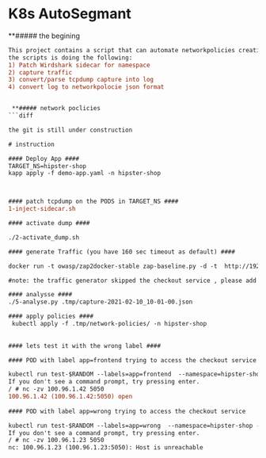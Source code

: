 #  K8s AutoSegmant

 **##### the begining 
```diff
This project contains a script that can automate networkpolicies creation based on the application traffic.
the scripts is doing the following: 
1) Patch Wirdshark sidecar for namespace
2) capture traffic
3) convert/parse tcpdump capture into log
4) convert log to networkpolocie json format


 **##### network poclicies
```diff

the git is still under construction

# instruction

#### Deploy App ####
TARGET_NS=hipster-shop
kapp apply -f demo-app.yaml -n hipster-shop



#### patch tcpdump on the PODS in TARGET_NS ####
1-inject-sidecar.sh 

#### activate dump #### 

./2-activate_dump.sh

#### generate Traffic (you have 160 sec timeout as default) ####

docker run -t owasp/zap2docker-stable zap-baseline.py -d -t  http://192.168.1.26

#note: the traffic generator skipped the checkout service , please add cart manualy during the capture (http://192.168.1.26/cart/checkout)

#### analysse ####
./5-analyse.py .tmp/capture-2021-02-10_10-01-00.json 

#### apply policies ####
 kubectl apply -f .tmp/network-policies/ -n hipster-shop
 
 
#### lets test it with the wrong label ####

#### POD with label app=frontend trying to access the checkout service

kubectl run test-$RANDOM --labels=app=frontend  --namespace=hipster-shop --rm -i -t --image=alpine -- sh
If you don't see a command prompt, try pressing enter.
/ # nc -zv 100.96.1.42 5050
100.96.1.42 (100.96.1.42:5050) open
 
#### POD with label app=wrong trying to access the checkout service

kubectl run test-$RANDOM --labels=app=wrong  --namespace=hipster-shop --rm -i -t --image=alpine -- sh
If you don't see a command prompt, try pressing enter.
/ # nc -zv 100.96.1.23 5050
nc: 100.96.1.23 (100.96.1.23:5050): Host is unreachable

